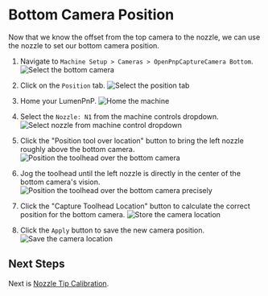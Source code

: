 # Bottom Camera Position

Now that we know the offset from the top camera to the nozzle, we can use the nozzle to set our bottom camera position.

1. Navigate to `Machine Setup > Cameras > OpenPnpCaptureCamera Bottom`.
  ![Select the bottom camera](images/select-bottom-camera-2.png)

1. Click on the `Position` tab.
  ![Select the position tab](images/bottom-camera-position.png)

1. Home your LumenPnP.
  ![Home the machine](images/home-during-bottom-cam-pos.png)

1. Select the `Nozzle: N1` from the machine controls dropdown.
  ![Select nozzle from machine control dropdown](images/select-n1-machine-control-bottom.png)

1. Click the "Position tool over location" button to bring the left nozzle roughly above the bottom camera.
  ![Position the toolhead over the bottom camera](images/position-over-bottom-cam.png)

1.  Jog the toolhead until the left nozzle is directly in the center of the bottom camera's vision.
  ![Position the toolhead over the bottom camera precisely](images/position-over-bottom-cam-precise.png)

1.  Click the "Capture Toolhead Location" button to calculate the correct position for the bottom camera.
  ![Store the camera location](images/store-nozzle-location-bottom.png)

1.  Click the `Apply` button to save the new camera position.
  ![Save the camera location](images/apply-bottom-cam-pos.png)

## Next Steps

Next is [Nozzle Tip Calibration](../8-nozzle-tip-calibration/nozzle-tip-calibration.md).

